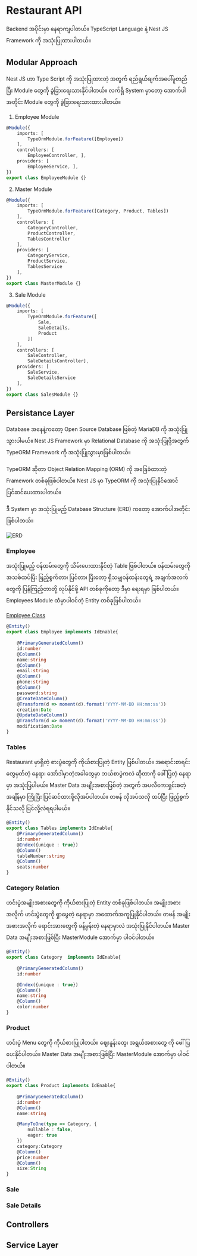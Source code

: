 # Restaurant API
Backend အပိုင်းမှာ နေရာကျပါတယ်။ TypeScript Language နဲ့ Nest JS Framework ကို အသုံးပြုထားပါတယ်။ 

## Modular Approach

Nest JS ဟာ Type Script ကို အသုံးပြုထားတဲ့ အတွက် ရည်ရွယ်ချက်အပေါ်မူတည်ပြီး Module တွေကို ခွဲခြားရေးသားနိုင်ပါတယ်။
လက်ရှိ System မှာတော့ အောက်ပါအတိုင်း Module တွေကိို ခွဲခြားရေးသားထားပါတယ်။

1. Employee Module

```typescript
@Module({
    imports: [
        TypeOrmModule.forFeature([Employee])
    ],
    controllers: [
        EmployeeController, ],
    providers: [
        EmployeeService, ],
})
export class EmployeeModule {}
```

2. Master Module

```typescript
@Module({
    imports: [
        TypeOrmModule.forFeature([Category, Product, Tables])
    ],
    controllers: [
        CategoryController,
        ProductController,
        TablesController
    ],
    providers: [
        CategoryService,
        ProductService,
        TablesService
    ],
})
export class MasterModule {}
```

3. Sale Module

```typescript
@Module({
    imports: [
        TypeOrmModule.forFeature([
            Sale,
            SaleDetails,
            Product
        ])
    ],
    controllers: [
        SaleController, 
        SaleDetailsController],
    providers: [
        SaleService,
        SaleDetailsService
    ],
})
export class SalesModule {}
```


## Persistance Layer
Database အနေနဲ့ကတော့ Open Source Database ဖြစ်တဲ့ MariaDB ကို အသုံးပြုသွားပါမယ်။ Nest JS Framework မှာ Relational Database ကို အသုံးပြုဖို့အတွက် TypeORM Framework ကို အသုံးပြုသွားမှာဖြစ်ပါတယ်။

TypeORM ဆိုတာ Object Relation Mapping (ORM) ကို အခြေခံထားတဲ့ Framework တစ်ခုဖြစ်ပါတယ်။ Nest JS မှာ TypeORM ကို အသုံးပြုနိုင်အောင် ပြင်ဆင်ပေးထားပါတယ်။

ဒီီ System မှာ အသုံးပြုမည့် Database Structure (ERD) ကတော့ အောက်ပါအတိုင်းဖြစ်ပါတယ်။ 

![ERD](/images/RestaurantERD.png)

### Employee 

အသုံးပြုမည့် ဝန်ထမ်းတွေကို သိမ်းပေးထားနိုင်တဲ့ Table ဖြစ်ပါတယ်။ ဝန်ထမ်းတွေကို အသစ်ထပ်ပြီး ဖြည့်စွက်တာ၊ ပြင်တာ၊ ပြီးတော့ ရှိသမျှဝန်ထန်းတွေရဲ့ အချက်အလက်တွေကို ပြန်ကြည့်တာတို့ လုပ်နိုင်ဖို့ API တစ်ခုကိုတော့ ဒီမှာ ရေးရမှာ ဖြစ်ပါတယ်။ Employees Module ထဲဲမှာပါဝင်တဲ့ Entity တစ်ခုဖြစ်ပါတယ်။
  
[Employee Class](https://github.com/minlwin/the-restaurant/blob/master/restaurant-api/src/employee/model/employee.entity.ts)
```typescript
@Entity()
export class Employee implements IdEnable{
    
    @PrimaryGeneratedColumn()
    id:number
    @Column()
    name:string
    @Column()
    email:string
    @Column()
    phone:string
    @Column()
    password:string
    @CreateDateColumn()
    @Transform(d => moment(d).format('YYYY-MM-DD HH:mm:ss'))
    creation:Date
    @UpdateDateColumn()
    @Transform(d => moment(d).format('YYYY-MM-DD HH:mm:ss'))
    modification:Date
}
```

### Tables 

Restaurant မှာရှိတဲ့ စားပွဲတွေကို ကိုယ်စားပြုတဲ့ Entity ဖြစ်ပါတယ်။ အရောင်းစာရင်းတွေမှတ်တဲ့ နေရာ၊ အော်ဒါမှာတဲ့အခါတွေမှာ ဘယ်စာပွဲကလဲ ဆိုတာကို ဖေါ်ပြတဲ့ နေရာမှာ အသုံးပြပါမယ်။ Master Data အမျိုးအစားဖြစ်တဲ့ အတွက် အပလီကေးရှင်းစတဲ့ အချိန်မှာ ကြိုပြီး ပြင်ဆင်ထားဖို့လိုအပ်ပါတယ်။ တဖန် လိုအပ်သလို ထပ်ပြီး ဖြည့်စွက်နိုင်သလို ပြင်လို့လဲရရပါမယ်။

```typescript
@Entity()
export class Tables implements IdEnable{
    @PrimaryGeneratedColumn()
    id:number
    @Index({unique : true})
    @Column()
    tableNumber:string
    @Column()
    seats:number
}
```

### Category Relation
ဟင်းပွဲအမျိုးအစားတွေကို ကိုယ်စားပြုတဲ့ Entity တစ်ခုဖြစ်ပါတယ်။ အမျိုးအစားအလိုက် ဟင်းပွဲတွေကို ရှာဖွေတဲ့ နေရာမှာ အထောက်အကူပြုနိုင်ပါတယ်။ တဖန် အမျိုးအစားအလိုက် ရောင်းအားတွေကို ခန့်မှန်းတဲ့ နေရာမှာလဲ အသုံးပြုနိုင်ပါတယ်။ Master Data အမျိုးအစားဖြစ်ပြီး MasterModule အောက်မှာ ပါဝင်ပါတယ်။

```typescript
@Entity()
export class Category  implements IdEnable{
    
    @PrimaryGeneratedColumn()
    id:number

    @Index({unique : true})
    @Column()
    name:string
    @Column()
    color:number
}
```

### Product 
ဟင်းပွဲ Menu တွေကို ကိုယ်စားပြုပါတယ်။ ဈေးနူန်းတွေ၊ အရွယ်အစားတွေ ကို ဖေါ်ပြပေးနိုင်ပါတယ်။ Master Data အမျိုးအစားဖြစ်ပြီး MasterModule အောက်မှာ ပါဝင်ပါတယ်။

```typescript
@Entity()
export class Product implements IdEnable{
    
    @PrimaryGeneratedColumn()
    id:number
    @Column()
    name:string

    @ManyToOne(type => Category, {
        nullable : false,
        eager: true
    })
    category:Category
    @Column()
    price:number
    @Column()
    size:String
}
```

### Sale 

### Sale Details 

## Controllers

## Service Layer
